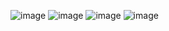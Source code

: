 ![image](https://user-images.githubusercontent.com/115066208/198826867-55c58f56-ea60-404e-8c84-6d7f19764843.png)
![image](https://user-images.githubusercontent.com/115066208/198826871-24f8d1bc-c339-47b0-a572-6bd7fed91cf1.png)
![image](https://user-images.githubusercontent.com/115066208/198826875-ccdeac6c-6c03-46b4-be1d-16a6bfbbfd55.png)
![image](https://user-images.githubusercontent.com/115066208/198826878-158bba38-8cc9-448d-baf2-ff9926979b1d.png)
